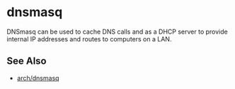 # dnsmasq
DNSmasq can be used to cache DNS calls and as a DHCP server to provide
internal IP addresses and routes to computers on a LAN.

## See Also
- [arch/dnsmasq](https://wiki.archlinux.org/index.php/dnsmasq)
